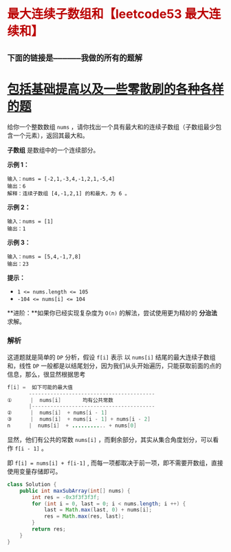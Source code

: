 # <font color="bb000">最大连续子数组和【leetcode53 最大连续和】</font>

## **`下面的链接是——————我做的所有的题解`**

# [包括基础提高以及一些零散刷的各种各样的题](https://www.acwing.com/blog/content/33005/) 

给你一个整数数组 `nums` ，请你找出一个具有最大和的连续子数组（子数组最少包含一个元素），返回其最大和。

**子数组** 是数组中的一个连续部分。

 

**示例 1：**

```
输入：nums = [-2,1,-3,4,-1,2,1,-5,4]
输出：6
解释：连续子数组 [4,-1,2,1] 的和最大，为 6 。
```

**示例 2：**

```
输入：nums = [1]
输出：1
```

**示例 3：**

```
输入：nums = [5,4,-1,7,8]
输出：23
```

 

**提示：**

- `1 <= nums.length <= 105`
- `-104 <= nums[i] <= 104`

 

**进阶：**如果你已经实现复杂度为 `O(n)` 的解法，尝试使用更为精妙的 **分治法** 求解。



### 解析

这道题就是简单的 `DP` 分析，假设 `f[i]` 表示 以 `nums[i]` 结尾的最大连续子数组和，线性 `DP` 一般都是以结尾划分，因为我们从头开始遍历，只能获取前面的点的信息，那么，很显然根据思考

```java
f[i] =  如下可能的最大值
       -----------------------------------------
①      |  nums[i]		均有公共常数
       |----------------------------------------
②      |  nums[i]  + nums[i - 1]				
③      |  nums[i]  + nums[i - 1] + nums[i - 2]	 
n      |  nums[i]  + ........... + nums[0]
```

显然，他们有公共的常数 `nums[i]` ，而剩余部分，其实从集合角度划分，可以看作 `f[i - 1]` 。

即 `f[i] = nums[i] + f[i-1]` , 而每一项都取决于前一项，即不需要开数组，直接使用变量存储即可。

```java
class Solution {
    public int maxSubArray(int[] nums) {
        int res = -0x3f3f3f3f;
        for (int i = 0, last = 0; i < nums.length; i ++) {
            last = Math.max(last, 0) + nums[i];
            res = Math.max(res, last);
        }
        return res;
    }
}
```

